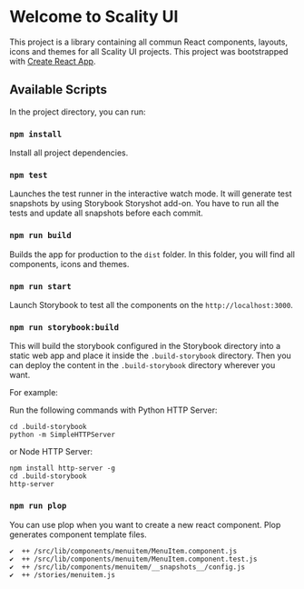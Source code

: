 # Welcome to Scality UI

This project is a library containing all commun React components, layouts, icons and themes for all Scality UI projects.
This project was bootstrapped with [Create React App](https://github.com/facebook/create-react-app).

## Available Scripts

In the project directory, you can run:

### `npm install`

Install all project dependencies.

### `npm test`

Launches the test runner in the interactive watch mode. 
It will generate test snapshots by using Storybook Storyshot add-on.
You have to run all the tests and update all snapshots before each commit.

### `npm run build`

Builds the app for production to the `dist` folder.
In this folder, you will find all components, icons and themes.

### `npm run start`

Launch Storybook to test all the components on the `http://localhost:3000`.


### `npm run storybook:build`

This will build the storybook configured in the Storybook directory into a static web app and place it inside the `.build-storybook` directory. Then you can deploy the content in the `.build-storybook` directory wherever you want.

For example:

Run the following commands with Python HTTP Server:
```
cd .build-storybook
python -m SimpleHTTPServer
```

or Node HTTP Server:
```
npm install http-server -g
cd .build-storybook
http-server
```

### `npm run plop`

You can use plop when you want to create a new react component. Plop generates component template files.
```
✔  ++ /src/lib/components/menuitem/MenuItem.component.js
✔  ++ /src/lib/components/menuitem/MenuItem.component.test.js
✔  ++ /src/lib/components/menuitem/__snapshots__/config.js
✔  ++ /stories/menuitem.js
```